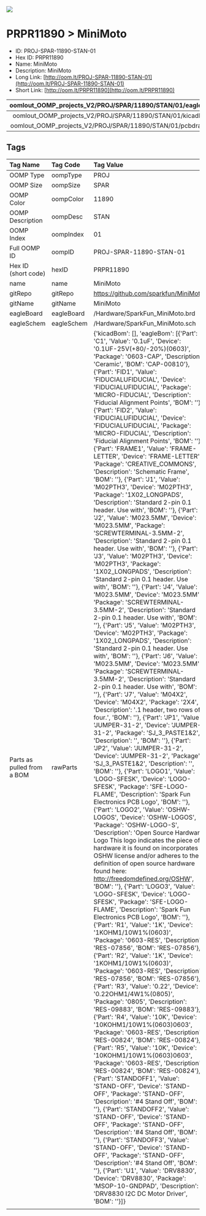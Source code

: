 


  
![][im]
# PRPR11890 > MiniMoto

- ID: PROJ-SPAR-11890-STAN-01
- Hex ID: PRPR11890
- Name: MiniMoto
- Description: MiniMoto
- Long Link: [http://oom.lt/PROJ-SPAR-11890-STAN-01](http://oom.lt/PROJ-SPAR-11890-STAN-01)
- Short Link: [http://oom.lt/PRPR11890](http://oom.lt/PRPR11890)
  

|oomlout_OOMP_projects_V2/PROJ/SPAR/11890/STAN/01/eagleImage.png|oomlout_OOMP_projects_V2/PROJ/SPAR/11890/STAN/01/eagleSchemImage.png|oomlout_OOMP_projects_V2/PROJ/SPAR/11890/STAN/01/kicadPcb3dFront.png|oomlout_OOMP_projects_V2/PROJ/SPAR/11890/STAN/01/kicadPcb3dBack.png|
| :---: | :---: | :---: | :---: |
|oomlout_OOMP_projects_V2/PROJ/SPAR/11890/STAN/01/kicadPcb3d.png|oomlout_OOMP_projects_V2/PROJ/SPAR/11890/STAN/01/bomBack.png|oomlout_OOMP_projects_V2/PROJ/SPAR/11890/STAN/01/bomFront.png|oomlout_OOMP_projects_V2/PROJ/SPAR/11890/STAN/01/pcbdraw.svg|
|oomlout_OOMP_projects_V2/PROJ/SPAR/11890/STAN/01/pcbdrawBack.svg||||

## Tags
  

|Tag Name|Tag Code|Tag Value|
| :--- | :--- | :--- |
|OOMP Type|oompType|PROJ|
|OOMP Size|oompSize|SPAR|
|OOMP Color|oompColor|11890|
|OOMP Description|oompDesc|STAN|
|OOMP Index|oompIndex|01|
|Full OOMP ID|oompID|PROJ-SPAR-11890-STAN-01|
|Hex ID (short code)|hexID|PRPR11890|
|name|name|MiniMoto|
|gitRepo|gitRepo|https://github.com/sparkfun/MiniMoto|
|gitName|gitName|MiniMoto|
|eagleBoard|eagleBoard|/Hardware/SparkFun_MiniMoto.brd|
|eagleSchem|eagleSchem|/Hardware/SparkFun_MiniMoto.sch|
|Parts as pulled from a BOM|rawParts|{'kicadBom': [], 'eagleBom': [{'Part': 'C1', 'Value': '0.1uF', 'Device': '0.1UF-25V(+80/-20%)(0603)', 'Package': '0603-CAP', 'Description': 'Ceramic', 'BOM': 'CAP-00810'}, {'Part': 'FID1', 'Value': 'FIDUCIALUFIDUCIAL', 'Device': 'FIDUCIALUFIDUCIAL', 'Package': 'MICRO-FIDUCIAL', 'Description': 'Fiducial Alignment Points', 'BOM': ''}, {'Part': 'FID2', 'Value': 'FIDUCIALUFIDUCIAL', 'Device': 'FIDUCIALUFIDUCIAL', 'Package': 'MICRO-FIDUCIAL', 'Description': 'Fiducial Alignment Points', 'BOM': ''}, {'Part': 'FRAME1', 'Value': 'FRAME-LETTER', 'Device': 'FRAME-LETTER', 'Package': 'CREATIVE_COMMONS', 'Description': 'Schematic Frame', 'BOM': ''}, {'Part': 'J1', 'Value': 'M02PTH3', 'Device': 'M02PTH3', 'Package': '1X02_LONGPADS', 'Description': 'Standard 2-pin 0.1 header. Use with', 'BOM': ''}, {'Part': 'J2', 'Value': 'M023.5MM', 'Device': 'M023.5MM', 'Package': 'SCREWTERMINAL-3.5MM-2', 'Description': 'Standard 2-pin 0.1 header. Use with', 'BOM': ''}, {'Part': 'J3', 'Value': 'M02PTH3', 'Device': 'M02PTH3', 'Package': '1X02_LONGPADS', 'Description': 'Standard 2-pin 0.1 header. Use with', 'BOM': ''}, {'Part': 'J4', 'Value': 'M023.5MM', 'Device': 'M023.5MM', 'Package': 'SCREWTERMINAL-3.5MM-2', 'Description': 'Standard 2-pin 0.1 header. Use with', 'BOM': ''}, {'Part': 'J5', 'Value': 'M02PTH3', 'Device': 'M02PTH3', 'Package': '1X02_LONGPADS', 'Description': 'Standard 2-pin 0.1 header. Use with', 'BOM': ''}, {'Part': 'J6', 'Value': 'M023.5MM', 'Device': 'M023.5MM', 'Package': 'SCREWTERMINAL-3.5MM-2', 'Description': 'Standard 2-pin 0.1 header. Use with', 'BOM': ''}, {'Part': 'J7', 'Value': 'M04X2', 'Device': 'M04X2', 'Package': '2X4', 'Description': '.1 header, two rows of four.', 'BOM': ''}, {'Part': 'JP1', 'Value': 'JUMPER-31-2', 'Device': 'JUMPER-31-2', 'Package': 'SJ_3_PASTE1&2', 'Description': '', 'BOM': ''}, {'Part': 'JP2', 'Value': 'JUMPER-31-2', 'Device': 'JUMPER-31-2', 'Package': 'SJ_3_PASTE1&2', 'Description': '', 'BOM': ''}, {'Part': 'LOGO1', 'Value': 'LOGO-SFESK', 'Device': 'LOGO-SFESK', 'Package': 'SFE-LOGO-FLAME', 'Description': 'Spark Fun Electronics PCB Logo', 'BOM': ''}, {'Part': 'LOGO2', 'Value': 'OSHW-LOGOS', 'Device': 'OSHW-LOGOS', 'Package': 'OSHW-LOGO-S', 'Description': 'Open Source Hardware Logo This logo indicates the piece of hardware it is found on incorporates a OSHW license and/or adheres to the definition of open source hardware found here: http://freedomdefined.org/OSHW', 'BOM': ''}, {'Part': 'LOGO3', 'Value': 'LOGO-SFESK', 'Device': 'LOGO-SFESK', 'Package': 'SFE-LOGO-FLAME', 'Description': 'Spark Fun Electronics PCB Logo', 'BOM': ''}, {'Part': 'R1', 'Value': '1K', 'Device': '1KOHM1/10W1%(0603)', 'Package': '0603-RES', 'Description': 'RES-07856', 'BOM': 'RES-07856'}, {'Part': 'R2', 'Value': '1K', 'Device': '1KOHM1/10W1%(0603)', 'Package': '0603-RES', 'Description': 'RES-07856', 'BOM': 'RES-07856'}, {'Part': 'R3', 'Value': '0.22', 'Device': '0.22OHM1/4W1%(0805)', 'Package': '0805', 'Description': 'RES-09883', 'BOM': 'RES-09883'}, {'Part': 'R4', 'Value': '10K', 'Device': '10KOHM1/10W1%(0603)0603', 'Package': '0603-RES', 'Description': 'RES-00824', 'BOM': 'RES-00824'}, {'Part': 'R5', 'Value': '10K', 'Device': '10KOHM1/10W1%(0603)0603', 'Package': '0603-RES', 'Description': 'RES-00824', 'BOM': 'RES-00824'}, {'Part': 'STANDOFF1', 'Value': 'STAND-OFF', 'Device': 'STAND-OFF', 'Package': 'STAND-OFF', 'Description': '#4 Stand Off', 'BOM': ''}, {'Part': 'STANDOFF2', 'Value': 'STAND-OFF', 'Device': 'STAND-OFF', 'Package': 'STAND-OFF', 'Description': '#4 Stand Off', 'BOM': ''}, {'Part': 'STANDOFF3', 'Value': 'STAND-OFF', 'Device': 'STAND-OFF', 'Package': 'STAND-OFF', 'Description': '#4 Stand Off', 'BOM': ''}, {'Part': 'U1', 'Value': 'DRV8830', 'Device': 'DRV8830', 'Package': 'MSOP-10-GNDPAD', 'Description': 'DRV8830 I2C DC Motor Driver', 'BOM': ''}]}|
||||



[im]: PROJ/SPAR/11890/STAN/01/kicadPcb3d_450.png
